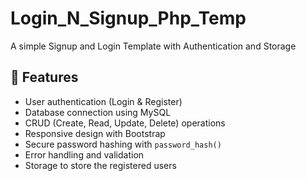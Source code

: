 # Login_N_Signup_Php_Temp
A simple Signup and Login Template with Authentication and Storage



## 🚀 Features
- User authentication (Login & Register)
- Database connection using MySQL
- CRUD (Create, Read, Update, Delete) operations
- Responsive design with Bootstrap
- Secure password hashing with `password_hash()`
- Error handling and validation
- Storage to store the registered users

